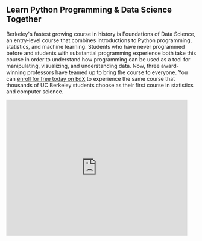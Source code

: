 ## Learn Python Programming & Data Science Together

Berkeley's fastest growing course in history is Foundations of Data Science, an entry-level course that combines introductions to Python programming, statistics, and machine learning. Students who have never programmed before and students with substantial programming experience both take this course in order to understand how programming can be used as a tool for manipulating, visualizing, and understanding data. Now, three award-winning professors have teamed up to bring the course to everyone. You can [enroll for free today on EdX](https://www.edx.org/course/foundations-data-science-computational-uc-berkeleyx-data8-1x) to experience the same course that thousands of UC Berkeley students choose as their first course in statistics and computer science.

<iframe width="480" height="360" src="https://www.youtube.com/embed/rQJ5M0pb3M8" frameborder="0" allow="autoplay; encrypted-media" allowfullscreen></iframe>
